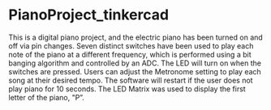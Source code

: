 # PianoProject_tinkercad
 This is a digital piano project, and the electric piano has been turned on and off via pin changes. Seven distinct switches have been used to play each note of the piano at a different frequency, which is performed using a bit banging algorithm and controlled by an ADC. The LED will turn on when the switches are pressed. Users can adjust the Metronome setting to play each song at their desired tempo. The software will restart if the user does not play piano for 10 seconds. The LED Matrix was used to display the first letter of the piano, "P”. 
